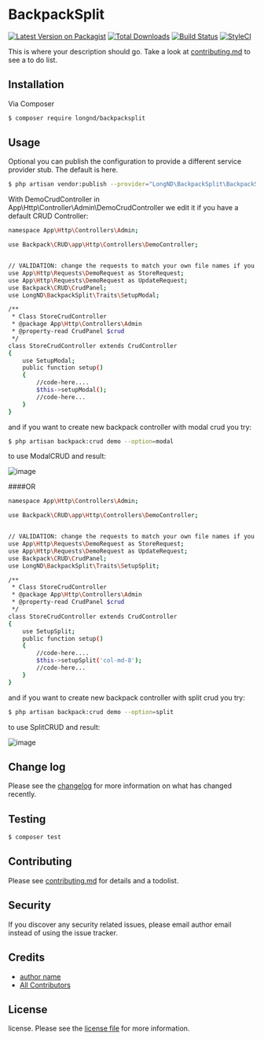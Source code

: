 # BackpackSplit

[![Latest Version on Packagist][ico-version]][link-packagist]
[![Total Downloads][ico-downloads]][link-downloads]
[![Build Status][ico-travis]][link-travis]
[![StyleCI][ico-styleci]][link-styleci]

This is where your description should go. Take a look at [contributing.md](contributing.md) to see a to do list.

## Installation

Via Composer

``` bash
$ composer require longnd/backpacksplit
```

## Usage
Optional you can publish the configuration to provide a different service provider stub. The default is here.

``` bash
$ php artisan vendor:publish --provider="LongND\BackpackSplit\BackpackSplitServiceProvider"
```
With DemoCrudController in App\Http\Controller\Admin\DemoCrudController we edit it if you have a default CRUD Controller:

``` bash
namespace App\Http\Controllers\Admin;

use Backpack\CRUD\app\Http\Controllers\DemoController;


// VALIDATION: change the requests to match your own file names if you need form validation
use App\Http\Requests\DemoRequest as StoreRequest;
use App\Http\Requests\DemoRequest as UpdateRequest;
use Backpack\CRUD\CrudPanel;
use LongND\BackpackSplit\Traits\SetupModal;

/**
 * Class StoreCrudController
 * @package App\Http\Controllers\Admin
 * @property-read CrudPanel $crud
 */
class StoreCrudController extends CrudController
{
    use SetupModal;
    public function setup()
    {
        //code-here....
        $this->setupModal();
        //code-here...
    }
}
```
and if you want to create new backpack controller with modal crud you try:
```bash
$ php artisan backpack:crud demo --option=modal
```
to use ModalCRUD and result:

![image](https://user-images.githubusercontent.com/50614639/57922381-d4797500-78c9-11e9-87ca-e659fd198df1.png)


####OR

``` bash
namespace App\Http\Controllers\Admin;

use Backpack\CRUD\app\Http\Controllers\DemoController;


// VALIDATION: change the requests to match your own file names if you need form validation
use App\Http\Requests\DemoRequest as StoreRequest;
use App\Http\Requests\DemoRequest as UpdateRequest;
use Backpack\CRUD\CrudPanel;
use LongND\BackpackSplit\Traits\SetupSplit;

/**
 * Class StoreCrudController
 * @package App\Http\Controllers\Admin
 * @property-read CrudPanel $crud
 */
class StoreCrudController extends CrudController
{
    use SetupSplit;
    public function setup()
    {
        //code-here....
        $this->setupSplit('col-md-8');
        //code-here...
    }
}
```
and if you want to create new backpack controller with split crud you try:
```bash
$ php artisan backpack:crud demo --option=split
```
to use SplitCRUD and result:

![image](https://user-images.githubusercontent.com/50614639/57922518-2de1a400-78ca-11e9-9567-7bc3ca970300.png)


## Change log

Please see the [changelog](changelog.md) for more information on what has changed recently.

## Testing

``` bash
$ composer test
```

## Contributing

Please see [contributing.md](contributing.md) for details and a todolist.

## Security

If you discover any security related issues, please email author email instead of using the issue tracker.

## Credits

- [author name][link-author]
- [All Contributors][link-contributors]

## License

license. Please see the [license file](license.md) for more information.

[ico-version]: https://img.shields.io/packagist/v/longnd/backpacksplit.svg?style=flat-square
[ico-downloads]: https://img.shields.io/packagist/dt/longnd/backpacksplit.svg?style=flat-square
[ico-travis]: https://img.shields.io/travis/longnd/backpacksplit/master.svg?style=flat-square
[ico-styleci]: https://styleci.io/repos/12345678/shield

[link-packagist]: https://packagist.org/packages/longnd/backpacksplit
[link-downloads]: https://packagist.org/packages/longnd/backpacksplit
[link-travis]: https://travis-ci.org/longnd/backpacksplit
[link-styleci]: https://styleci.io/repos/12345678
[link-author]: https://github.com/longnd
[link-contributors]: ../../contributors

